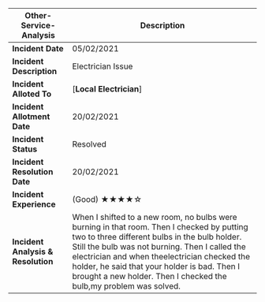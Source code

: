 
| **Other-Service-Analysis** | Description |
| --- | --- |
| **Incident Date** | 05/02/2021 |
| **Incident Description** | Electrician Issue|
| **Incident Alloted To** | [**Local Electrician**]|
| **Incident Allotment Date** | 20/02/2021|
| **Incident Status** | Resolved|
| **Incident Resolution Date** | 20/02/2021|
| **Incident Experience** | (Good)    ★★★★☆|
| **Incident Analysis & Resolution** | When I shifted to a new room, no bulbs were burning in that room. Then I checked by putting two to three different bulbs in the bulb holder. Still the bulb was not burning. Then I called the electrician and when theelectrician checked the holder, he said that your holder is bad. Then I brought a new holder. Then I checked the bulb,my problem was solved.|
